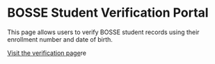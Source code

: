 # BOSSE Student Verification Portal

This page allows users to verify BOSSE student records using their enrollment number and date of birth.

[Visit the verification page](https://booseopenschooling.github.io/verify/)re
